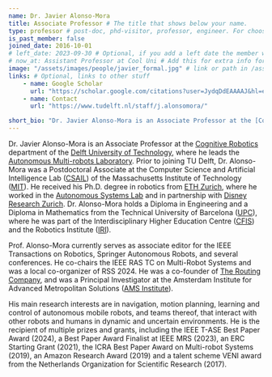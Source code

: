 ```yaml
---
name: Dr. Javier Alonso-Mora
title: Associate Professor # The title that shows below your name.
type: professor # post-doc, phd-visitor, professor, engineer. For choosing the right place in the people page
is_past_member: false
joined_date: 2016-10-01
# left_date: 2023-09-30 # Optional, if you add a left date the member will be moved to the past members section
# now_at: Assistant Professor at Cool Uni # Add this for extra info for past members
image: "/assets/images/people/javier_formal.jpg" # link or path in /assets/...
links: # Optional, links to other stuff
    - name: Google Scholar
      url: "https://scholar.google.com/citations?user=JydqDdEAAAAJ&hl=en&inst=6173373803492361994&oi=ao"
    - name: Contact
      url: "https://www.tudelft.nl/staff/j.alonsomora/"

short_bio: "Dr. Javier Alonso-Mora is an Associate Professor at the [Cognitive Robotics](https://www.tudelft.nl/en/3me/about/departments/cognitive-robotics-cor/) of the [Delft University of Technology](https://www.tudelft.nl/en/), where he leads the [Autonomous Multi-robots Laboratory](https://www.autonomousrobots.nl/). He received his Ph.D. degree from ETH Zurich, in partnership with Disney Research Zurich, and he was a Postdoctoral Associate at the Massachusetts Institute of Technology. His research centers on autonomous mobile robots, with a focus on navigation, motion planning, learning, and control. Key applications include mobile manipulation, autonomous vehicles, on-demand mobility, and multi-robot coordination in dynamic, human-shared environments. He currently serves as associate editor for IEEE Transactions on Robotics and for Springer Autonomous Robots. He is the recipient of a talent scheme VENI award from the Netherlands Organisation for Scientific Research (2017), the ICRA Best Paper Award on Multi-robot Systems (2019), an ERC Starting Grant (2021) and the IEEE T-ASE Best Paper Award (2024). His work on ride-pooling has lead to a commercial company, [The Routing Company](https://theroutingcompany.com/)."
---
```


<!-- Long bio here bio -->

Dr. Javier Alonso-Mora is an Associate Professor at the [Cognitive Robotics](https://www.tudelft.nl/en/3me/about/departments/cognitive-robotics-cor/) department of the [Delft University of Technology](https://www.tudelft.nl/en/), where he leads the [Autonomous Multi-robots Laboratory](https://www.autonomousrobots.nl/). 
Prior to joining TU Delft, Dr. Alonso-Mora was a Postdoctoral Associate at the Computer Science and Artificial Intelligence Lab ([CSAIL](http://www.csail.mit.edu/)) of the Massachusetts Institute of Technology ([MIT](http://web.mit.edu/)). He received his Ph.D. degree in robotics from [ETH Zurich](https://www.ethz.ch/en.html), where he worked in the [Autonomous Systems Lab](http://www.asl.ethz.ch/) and in partnership with [Disney Research Zurich](https://www.disneyresearch.com/research-labs/disney-research-zurich/). Dr. Alonso-Mora holds a Diploma in Engineering and a Diploma in Mathematics from the Technical University of Barcelona ([UPC](https://www.upc.edu/en)), where he was part of the Interdisciplinary Higher Education Centre ([CFIS](http://cfis.upc.edu/en)) and the Robotics Institute ([IRI](https://www.iri.upc.edu/)).

Prof. Alonso-Mora currently serves as associate editor for the IEEE Transactions on Robotics, Springer Autonomous Robots, and several conferences. He co-chairs the IEEE RAS TC on Multi-Robot Systems and was a local co-organizer of RSS 2024.
He was a co-founder of [The Routing Company](https://theroutingcompany.com/), and was a Principal Investigator at the Amsterdam Institute for Advanced Metropolitan Solutions ([AMS Institute](https://www.ams-institute.org/)).

His main research interests are in navigation, motion planning, learning and control of autonomous mobile robots, and teams thereof, that interact with other robots and humans in dynamic and uncertain environments. He is the recipient of multiple prizes and grants, including the IEEE T-ASE Best Paper Award (2024), a Best Paper Award Finalist at IEEE MRS (2023), an ERC Starting Grant (2021), the ICRA Best Paper Award on Multi-robot Systems (2019), an Amazon Research Award (2019) and a talent scheme VENI award from the Netherlands Organization for Scientific Research (2017).
